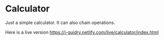 # Calculator
Just a simple calculator. It can also chain operations.

Here is a live version
https://j-guidry.netlify.com/live/calculator/index.html
